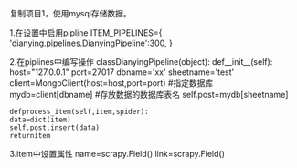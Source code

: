 复制项目1，使用mysql存储数据。


1.在设置中启用pipline
	ITEM_PIPELINES={
	'dianying.pipelines.DianyingPipeline':300,
	}

2.在piplines中编写操作
	classDianyingPipeline(object):
	def__init__(self):
	host="127.0.0.1"
	port=27017
	dbname='xx'
	sheetname='test'
	client=MongoClient(host=host,port=port)
	#指定数据库
	mydb=client[dbname]
	#存放数据的数据库表名
	self.post=mydb[sheetname]

	defprocess_item(self,item,spider):
	data=dict(item)
	self.post.insert(data)
	returnitem
3.item中设置属性
	name=scrapy.Field()
	link=scrapy.Field()


